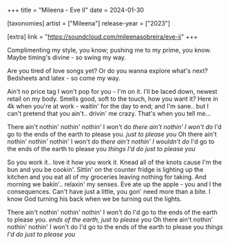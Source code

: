 +++
title = "Mileena - Eve II"
date = 2024-01-30

[taxonomies]
artist = ["Mileena"]
release-year = ["2023"]

[extra]
link = "https://soundcloud.com/mileenasobreira/eve-ii"
+++

Complimenting my style, you know;
<span class="l1">pushing me to my prime, you know.
Maybe timing's divine - so swing my way.</span>

Are you tired of love songs yet?
Or do you wanna <span class="l1">explore what's next?</span>
<span class="l1">Bedsheets and latex</span> - so come my way.

Ain't no price tag I won't pop for you - I'm on it.
<span class="l1">I'll be laced down, newest retail on my body.
Smells good, soft to the touch, how you want it?
Here in 4k when you're at work -</span>
waitin' for the day to end;
and I'm sane.. but I can't pretend
that you ain't.. drivin' me crazy.
That's when you tell me...

There ain't nothin' nothin' nothin' I won't do
_there ain't nothin' I won't do_
I'd go to the ends of the earth to please you.
_just to please you_
Oh there ain't nothin' nothin' nothin' I won't do
_there ain't nothin' I wouldn't do_
I'd go to the ends of the earth to please you
<span class="l1">_things I'd do just to please you_</span>

So you work it.. love it how you work it.
Knead all of the knots cause I'm the bun and you be cookin'.
Sittin' on the counter fridge is lighting up the kitchen
and you eat all of my groceries leaving nothing for taking.
And morning we bakin'.. relaxin' my senses.
<span class="l2">Eve ate up the apple - you and I the consequences.
Can't have just a little, you gon' need more than a bite.
I know God turning his back when we be turning out the lights.</span>

There ain't nothin' nothin' nothin' I won't do
I'd go to the ends of the earth to please you.
_ends of the earth, just to please you_
Oh there ain't nothin' nothin' nothin' I won't do
I'd go to the ends of the earth to please you
_things I'd do just to please you_

